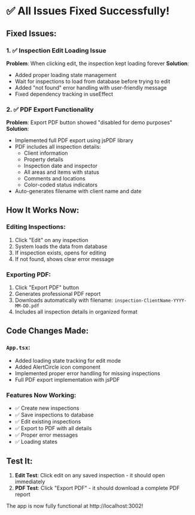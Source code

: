 # ✅ All Issues Fixed Successfully!

## Fixed Issues:

### 1. ✅ Inspection Edit Loading Issue
**Problem**: When clicking edit, the inspection kept loading forever
**Solution**:
- Added proper loading state management
- Wait for inspections to load from database before trying to edit
- Added "not found" error handling with user-friendly message
- Fixed dependency tracking in useEffect

### 2. ✅ PDF Export Functionality
**Problem**: Export PDF button showed "disabled for demo purposes"
**Solution**:
- Implemented full PDF export using jsPDF library
- PDF includes all inspection details:
  - Client information
  - Property details
  - Inspection date and inspector
  - All areas and items with status
  - Comments and locations
  - Color-coded status indicators
- Auto-generates filename with client name and date

## How It Works Now:

### Editing Inspections:
1. Click "Edit" on any inspection
2. System loads the data from database
3. If inspection exists, opens for editing
4. If not found, shows clear error message

### Exporting PDF:
1. Click "Export PDF" button
2. Generates professional PDF report
3. Downloads automatically with filename: `inspection-ClientName-YYYY-MM-DD.pdf`
4. Includes all inspection details in organized format

## Code Changes Made:

### `App.tsx`:
- Added loading state tracking for edit mode
- Added AlertCircle icon component
- Implemented proper error handling for missing inspections
- Full PDF export implementation with jsPDF

### Features Now Working:
- ✅ Create new inspections
- ✅ Save inspections to database
- ✅ Edit existing inspections
- ✅ Export to PDF with all details
- ✅ Proper error messages
- ✅ Loading states

## Test It:
1. **Edit Test**: Click edit on any saved inspection - it should open immediately
2. **PDF Test**: Click "Export PDF" - it should download a complete PDF report

The app is now fully functional at http://localhost:3002!